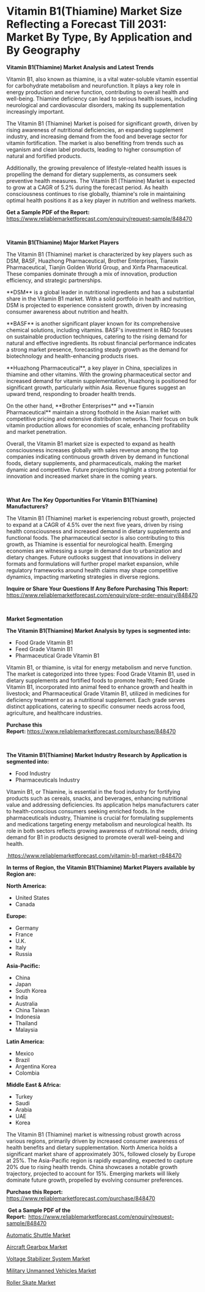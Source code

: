 <p><h1>Vitamin B1(Thiamine) Market Size Reflecting a Forecast Till 2031: Market By Type, By Application and By Geography</h1></p><p><strong>Vitamin B1(Thiamine) Market Analysis and Latest Trends</strong></p>
<p><p>Vitamin B1, also known as thiamine, is a vital water-soluble vitamin essential for carbohydrate metabolism and neurofunction. It plays a key role in energy production and nerve function, contributing to overall health and well-being. Thiamine deficiency can lead to serious health issues, including neurological and cardiovascular disorders, making its supplementation increasingly important.</p><p>The Vitamin B1 (Thiamine) Market is poised for significant growth, driven by rising awareness of nutritional deficiencies, an expanding supplement industry, and increasing demand from the food and beverage sector for vitamin fortification. The market is also benefiting from trends such as veganism and clean label products, leading to higher consumption of natural and fortified products.</p><p>Additionally, the growing prevalence of lifestyle-related health issues is propelling the demand for dietary supplements, as consumers seek preventive health measures. The Vitamin B1 (Thiamine) Market is expected to grow at a CAGR of 5.2% during the forecast period. As health consciousness continues to rise globally, thiamine's role in maintaining optimal health positions it as a key player in nutrition and wellness markets.</p></p>
<p><strong>Get a Sample PDF of the Report:&nbsp;</strong> <a href="https://www.reliablemarketforecast.com/enquiry/request-sample/848470?utm_campaign=1600&utm_medium=2&utm_source=Github&utm_content=ia&utm_term=15102024&utm_id=vitamin-b1thiamine">https://www.reliablemarketforecast.com/enquiry/request-sample/848470</a></p>
<p>&nbsp;</p>
<p><strong>Vitamin B1(Thiamine) Major Market Players</strong></p>
<p><p>The Vitamin B1 (Thiamine) market is characterized by key players such as DSM, BASF, Huazhong Pharmaceutical, Brother Enterprises, Tianxin Pharmaceutical, Tianjin Golden World Group, and Xinfa Pharmaceutical. These companies dominate through a mix of innovation, production efficiency, and strategic partnerships.</p><p>**DSM** is a global leader in nutritional ingredients and has a substantial share in the Vitamin B1 market. With a solid portfolio in health and nutrition, DSM is projected to experience consistent growth, driven by increasing consumer awareness about nutrition and health.</p><p>**BASF** is another significant player known for its comprehensive chemical solutions, including vitamins. BASF's investment in R&D focuses on sustainable production techniques, catering to the rising demand for natural and effective ingredients. Its robust financial performance indicates a strong market presence, forecasting steady growth as the demand for biotechnology and health-enhancing products rises.</p><p>**Huazhong Pharmaceutical**, a key player in China, specializes in thiamine and other vitamins. With the growing pharmaceutical sector and increased demand for vitamin supplementation, Huazhong is positioned for significant growth, particularly within Asia. Revenue figures suggest an upward trend, responding to broader health trends.</p><p>On the other hand, **Brother Enterprises** and **Tianxin Pharmaceutical** maintain a strong foothold in the Asian market with competitive pricing and extensive distribution networks. Their focus on bulk vitamin production allows for economies of scale, enhancing profitability and market penetration.</p><p>Overall, the Vitamin B1 market size is expected to expand as health consciousness increases globally with sales revenue among the top companies indicating continuous growth driven by demand in functional foods, dietary supplements, and pharmaceuticals, making the market dynamic and competitive. Future projections highlight a strong potential for innovation and increased market share in the coming years.</p></p>
<p>&nbsp;</p>
<p><strong>What Are The Key Opportunities For Vitamin B1(Thiamine) Manufacturers?</strong></p>
<p><p>The Vitamin B1 (Thiamine) market is experiencing robust growth, projected to expand at a CAGR of 4.5% over the next five years, driven by rising health consciousness and increased demand in dietary supplements and functional foods. The pharmaceutical sector is also contributing to this growth, as Thiamine is essential for neurological health. Emerging economies are witnessing a surge in demand due to urbanization and dietary changes. Future outlooks suggest that innovations in delivery formats and formulations will further propel market expansion, while regulatory frameworks around health claims may shape competitive dynamics, impacting marketing strategies in diverse regions.</p></p>
<p><strong>Inquire or Share Your Questions If Any Before Purchasing This Report:</strong> <a href="https://www.reliablemarketforecast.com/enquiry/pre-order-enquiry/848470?utm_campaign=1600&utm_medium=2&utm_source=Github&utm_content=ia&utm_term=15102024&utm_id=vitamin-b1thiamine">https://www.reliablemarketforecast.com/enquiry/pre-order-enquiry/848470</a></p>
<p>&nbsp;</p>
<p><strong>Market Segmentation</strong></p>
<p><strong>The Vitamin B1(Thiamine) Market Analysis by types is segmented into:</strong></p>
<p><ul><li>Food Grade Vitamin B1</li><li>Feed Grade Vitamin B1</li><li>Pharmaceutical Grade Vitamin B1</li></ul></p>
<p><p>Vitamin B1, or thiamine, is vital for energy metabolism and nerve function. The market is categorized into three types: Food Grade Vitamin B1, used in dietary supplements and fortified foods to promote health; Feed Grade Vitamin B1, incorporated into animal feed to enhance growth and health in livestock; and Pharmaceutical Grade Vitamin B1, utilized in medicines for deficiency treatment or as a nutritional supplement. Each grade serves distinct applications, catering to specific consumer needs across food, agriculture, and healthcare industries.</p></p>
<p><strong>Purchase this Report:&nbsp;</strong><a href="https://www.reliablemarketforecast.com/purchase/848470?utm_campaign=1600&utm_medium=2&utm_source=Github&utm_content=ia&utm_term=15102024&utm_id=vitamin-b1thiamine">https://www.reliablemarketforecast.com/purchase/848470</a></p>
<p>&nbsp;</p>
<p><strong>The Vitamin B1(Thiamine) Market Industry Research by Application is segmented into:</strong></p>
<p><ul><li>Food Industry</li><li>Pharmaceuticals Industry</li></ul></p>
<p><p>Vitamin B1, or Thiamine, is essential in the food industry for fortifying products such as cereals, snacks, and beverages, enhancing nutritional value and addressing deficiencies. Its application helps manufacturers cater to health-conscious consumers seeking enriched foods. In the pharmaceuticals industry, Thiamine is crucial for formulating supplements and medications targeting energy metabolism and neurological health. Its role in both sectors reflects growing awareness of nutritional needs, driving demand for B1 in products designed to promote overall well-being and health.</p></p>
<p><a href="https://www.reliablemarketforecast.com/vitamin-b1-market-r848470?utm_campaign=1600&utm_medium=2&utm_source=Github&utm_content=ia&utm_term=15102024&utm_id=vitamin-b1thiamine">&nbsp;https://www.reliablemarketforecast.com/vitamin-b1-market-r848470</a></p>
<p><strong>In terms of Region, the Vitamin B1(Thiamine) Market Players available by Region are:</strong></p>
<p>
    <p> <strong> North America: </strong>
        <ul>
            <li>United States</li>
            <li>Canada</li>
        </ul>
        </p> 
    <p> <strong> Europe: </strong>
        <ul>
            <li>Germany</li>
            <li>France</li>
            <li>U.K.</li>
            <li>Italy</li>
            <li>Russia</li>
        </ul>
        </p> 
    <p> <strong> Asia-Pacific: </strong>
        <ul>
            <li>China</li>
            <li>Japan</li>
            <li>South Korea</li>
            <li>India</li>
            <li>Australia</li>
            <li>China Taiwan</li>
            <li>Indonesia</li>
            <li>Thailand</li>
            <li>Malaysia</li>
        </ul>
        </p> 
    <p> <strong> Latin America: </strong>
        <ul>
            <li>Mexico</li>
            <li>Brazil</li>
            <li>Argentina Korea</li>
            <li>Colombia</li>
        </ul>
        </p> 
    <p> <strong> Middle East & Africa: </strong>
        <ul>
            <li>Turkey</li>
            <li>Saudi</li>
            <li>Arabia</li>
            <li>UAE</li>
            <li>Korea</li>
        </ul>
    </p>
    </p>
<p><p>The Vitamin B1 (Thiamine) market is witnessing robust growth across various regions, primarily driven by increased consumer awareness of health benefits and dietary supplementation. North America holds a significant market share of approximately 30%, followed closely by Europe at 25%. The Asia-Pacific region is rapidly expanding, expected to capture 20% due to rising health trends. China showcases a notable growth trajectory, projected to account for 15%. Emerging markets will likely dominate future growth, propelled by evolving consumer preferences.</p></p>
<p><strong>Purchase this Report: </strong><a href="https://www.reliablemarketforecast.com/purchase/848470?utm_campaign=1600&utm_medium=2&utm_source=Github&utm_content=ia&utm_term=15102024&utm_id=vitamin-b1thiamine">https://www.reliablemarketforecast.com/purchase/848470</a></p>
<p>&nbsp;<strong>Get a Sample PDF of the Report:&nbsp;&nbsp;</strong><a href="https://www.reliablemarketforecast.com/enquiry/request-sample/848470?utm_campaign=1600&utm_medium=2&utm_source=Github&utm_content=ia&utm_term=15102024&utm_id=vitamin-b1thiamine">https://www.reliablemarketforecast.com/enquiry/request-sample/848470</a></p>
<p><strong></strong></p>
<p><p><a href="https://www.linkedin.com/pulse/automatic-shuttle-momentum-charting-76-cagr-path-2024-2031-94s6e?utm_campaign=1600&utm_medium=2&utm_source=Github&utm_content=ia&utm_term=15102024&utm_id=vitamin-b1thiamine">Automatic Shuttle Market</a></p><p><a href="https://issuu.com/reportprime-2/docs/aircraft-gearbox-market-size-2030.p_a439721628eace?utm_campaign=1600&utm_medium=2&utm_source=Github&utm_content=ia&utm_term=15102024&utm_id=vitamin-b1thiamine">Aircraft Gearbox Market</a></p><p><a href="https://issuu.com/reportprime-2/docs/voltage-stabilizer-system-market-si_b6fd33921e4d8b?utm_campaign=1600&utm_medium=2&utm_source=Github&utm_content=ia&utm_term=15102024&utm_id=vitamin-b1thiamine">Voltage Stabilizer System Market</a></p><p><a href="https://www.linkedin.com/pulse/military-unmanned-vehicles-mosaic-piecing-together-global-market-1kije?utm_campaign=1600&utm_medium=2&utm_source=Github&utm_content=ia&utm_term=15102024&utm_id=vitamin-b1thiamine">Military Unmanned Vehicles Market</a></p><p><a href="https://github.com/wenonaelwil/Market-Research-Report-List-1/blob/main/roller-skate-market.md?utm_campaign=1600&utm_medium=2&utm_source=Github&utm_content=ia&utm_term=15102024&utm_id=vitamin-b1thiamine">Roller Skate Market</a></p></p>